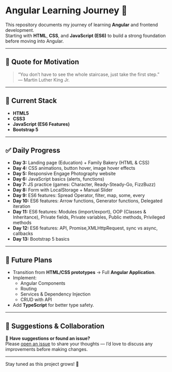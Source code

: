 # Angular Learning Journey 🚀

This repository documents my journey of learning **Angular** and frontend development.  
Starting with **HTML**, **CSS**, and **JavaScript (ES6)** to build a strong foundation before moving into Angular.

---

## 💬 Quote for Motivation

> “You don’t have to see the whole staircase, just take the first step.”  
> — Martin Luther King Jr.

---

## 🧰 Current Stack

- **HTML5**
- **CSS3**
- **JavaScript (ES6 Features)**
- **Bootstrap 5**

---

## ✅ Daily Progress

- **Day 3:** Landing page (Education) + Family Bakery (HTML & CSS)  
- **Day 4:** CSS animations, button hover, image hover effects  
- **Day 5:** Responsive Engage Photography website  
- **Day 6:** JavaScript basics (alerts, functions)  
- **Day 7:** JS practice (games: Character, Ready-Steady-Go, FizzBuzz)  
- **Day 8:** Form with LocalStorage + Manual Slider  
- **Day 9:** ES6 features: Spread Operator, filter, map, some, every  
- **Day 10:** ES6 features: Arrow functions, Generator functions, Delegated iteration  
- **Day 11:** ES6 features: Modules (import/export), OOP (Classes & Inheritance), Private fields, Private variables, Public methods, Privileged methods  
- **Day 12:** ES6 features: API, Promise,XMLHttpRequest, sync vs async, callbacks  
- **Day 13:** Bootstrap 5 basics

---

## 📌 Future Plans

- Transition from **HTML/CSS prototypes** → Full **Angular Application**.
- Implement:
  - Angular Components
  - Routing
  - Services & Dependency Injection
  - CRUD with API
- Add **TypeScript** for better type safety.

---

## 🙋 Suggestions & Collaboration

💬 **Have suggestions or found an issue?**  
Please [open an issue](https://github.com/SWESiham/angular-learning-journey/issues) to share your thoughts — I’d love to discuss any improvements before making changes.

---

Stay tuned as this project grows! 🌱
